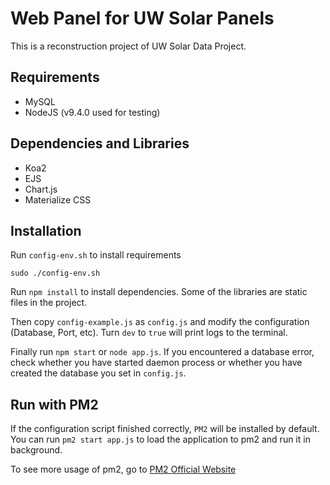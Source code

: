 # Web Panel for UW Solar Panels
This is a reconstruction project of UW Solar Data Project.

## Requirements
- MySQL
- NodeJS (v9.4.0 used for testing)

## Dependencies and Libraries
- Koa2
- EJS
- Chart.js
- Materialize CSS

## Installation
Run `config-env.sh` to install requirements
```
sudo ./config-env.sh
```

Run `npm install` to install dependencies. Some of the
libraries are static files in the project.

Then copy `config-example.js` as `config.js` and modify
the configuration (Database, Port, etc). Turn `dev` to `true` will
print logs to the terminal.

Finally run `npm start` or `node app.js`. If you encountered a database error, check whether you have started
daemon process or whether you have created the database you set in `config.js`.

## Run with PM2
If the configuration script finished correctly, `PM2` will be installed by default. You can run `pm2 start app.js` to load the application to pm2 and run it in background.

To see more usage of pm2, go to [PM2 Official Website](http://pm2.keymetrics.io)